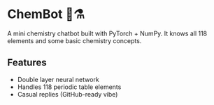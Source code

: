 # ChemBot 🤖⚗️
A mini chemistry chatbot built with PyTorch + NumPy.
It knows all 118 elements and some basic chemistry concepts.

## Features
- Double layer neural network
- Handles 118 periodic table elements
- Casual replies (GitHub-ready vibe)

